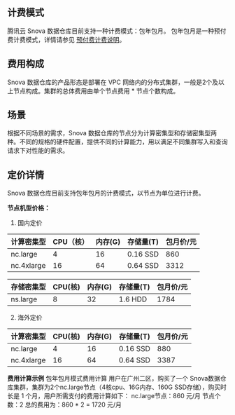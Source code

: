## 计费模式
腾讯云 Snova 数据仓库目前支持一种计费模式：包年包月。
包年包月是一种预付费计费模式，详情请参见 [预付费计费说明](https://cloud.tencent.com/document/product/555/9618)。

## 费用构成
Snova 数据仓库的产品形态是部署在 VPC 网络内的分布式集群，一般是2个及以上节点构成。集群的总体费用由单个节点费用 * 节点个数构成。

## 场景
根据不同场景的需求，Snova 数据仓库的节点分为计算密集型和存储密集型两种。不同的规格的硬件配置，提供不同的计算能力，用以满足不同集群写入和查询请求下对性能的需求。

## 定价详情

Snova 数据仓库目前支持包年包月的计费模式，以节点为单位进行计费。

**节点机型价格：**

1. 国内定价

| 计算密集型       | CPU（核） | 内存(G) | 存储量(T) | 包月价/元 |
| ---------- | ------- | ------- | --------- | --------- |
| nc.large   | 4       | 16      | 0.16 SSD  | 860       |
| nc.4xlarge | 16      | 64      | 0.64 SSD  | 3312      |

| 存储密集型     | CPU(核) | 内存(G) | 存储量(T) | 包月价/元 |
| -------- | ------- | ------- | --------- | --------- |
| ns.large | 8       | 32      | 1.6 HDD   | 1784      |

 
2. 海外定价

| 计算密集型       | CPU(核) | 内存(G) | 存储量(T) | 包月价/元 |
| ---------- | ------- | ------- | --------- | --------- |
| nc.large   | 4       | 16      | 0.16 SSD  | 880       |
| nc.4xlarge | 16      | 64      | 0.64 SSD  | 3387      |

**费用计算示例**
包年包月模式费用计算
用户在广州二区，购买了一个 Snova数据仓库集群，集群为2个nc.large节点（4核cpu、16G内存、160G SSD存储），购买时长是 1 个月，用户所需支付的费用计算如下：
 nc.large节点：860 元/月
节点个数：2
 总的费用为：860 * 2 = 1720 元/月
